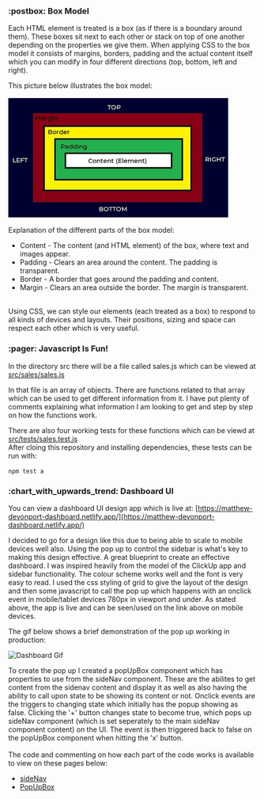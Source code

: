 <h3> :postbox: Box Model</h3>

Each HTML element is treated is a box (as if there is a boundary around them). These boxes sit next to each other or stack on top of one another depending on the properties we give them.
When applying CSS to the box model it consists of margins, borders, padding and the actual content itself which you can modify in four different directions (top, bottom, left and right).

This picture below illustrates the box model:<br><br>
![Border Box Image](public/img//border-box.jpg?raw=true "Border Box")

Explanation of the different parts of the box model:
<ul>
<li>Content - The content (and HTML element) of the box, where text and images appear.</li>
<li>Padding - Clears an area around the content. The padding is transparent.</li>
<li>Border - A border that goes around the padding and content.</li>
<li>Margin - Clears an area outside the border. The margin is transparent.</li>
</ul><br>
Using CSS, we can style our elements (each treated as a box) to respond to all kinds of devices and layouts. Their positions, sizing and space can respect each other which is very useful.

<h3>:pager: Javascript Is Fun!</h3>

In the directory src there will be a file called sales.js which can be viewed at <a href="https://github.com/matthew-devonport/2020-17-09/blob/master/src/sales/sales.js">src/sales/sales.js<a>

In that file is an array of objects. There are functions related to that array which can be used to get different information from it. I have put plenty of comments explaining what information I am looking to get and step by step on how the functions work.

There are also four working tests for these functions which can be viewd at <a href="https://github.com/matthew-devonport/2020-17-09/blob/master/src/sales/sales.js">src/tests/sales.test.js<a><br>
After cloing this repository and installing dependencies, these tests can be run with:

```
npm test a
```

<h3>:chart_with_upwards_trend: Dashboard UI</h3>

You can view a dashboard UI design app which is live at: [https://matthew-devonport-dashboard.netlify.app/](https://matthew-devonport-dashboard.netlify.app/)


I decided to go for a design like this due to being able to scale to mobile devices well also. Using the pop up to control the sidebar is what's key to making this design effective. A great blueprint to create an effective dashboard. I was inspired heavily from the model of the ClickUp app and sidebar functionality. The colour scheme works well and the font is very easy to read. I used the css styling of grid to give the layout of the design and then some javascript to call the pop up which happens with an onclick event in mobile/tablet devices 780px in viewport and under. As stated above, the app is live and can be seen/used on the link above on mobile devices.

The gif below shows a brief demonstration of the pop up working in production:

![Dashboard Gif](https://media.giphy.com/media/Sz5N8dGGJAbYMVRAvw/giphy.gif)

To create the pop up I created a popUpBox component which has properties to use from the sideNav component. These are the abilites to get content from the sidenav content and display it as well as also having the ability to call upon state to be showing its content or not. Onclick events are the triggers to changing state which initially has the popup showing as false. Clicking the '+' button changes state to become true, which pops up sideNav component (which is set seperately to the main sideNav component content) on the UI. The event is then triggered back to false on the popUpBox component when hitting the 'x' button.
<br><br>
The code and commenting on how each part of the code works is available to view on these pages below:
<ul>
  <li><a href="https://github.com/matthew-devonport/2020-17-09/blob/master/src/Sidenav.jsx" target="_blank">sideNav</a></li>
 <li><a href="https://github.com/matthew-devonport/2020-17-09/blob/master/src/PopUpBox.js" target="_blank">PopUpBox</a></li>
</ul>


